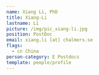 ```yaml
---
name: Xiang Li, PhD
title: Xiang-Li
lastname: Li
picture: /img/pic_xiang-li.jpg
position: PostDoc
email: xiang.li [at] chalmers.se
flags:
  - cn China
person-category: E Postdocs
template: people/profile
---
```

